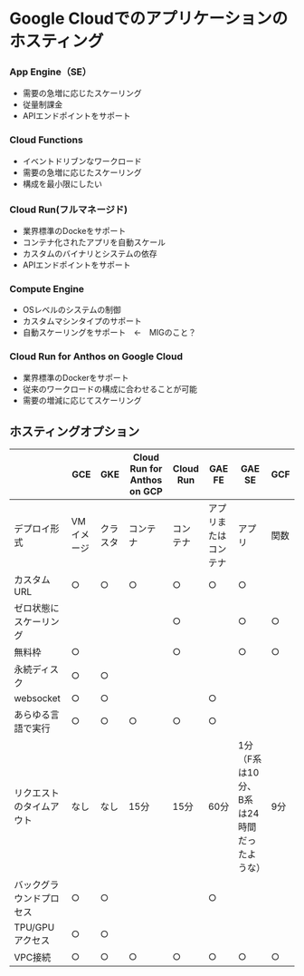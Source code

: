 # Google Cloudでのアプリケーションのホスティング

### App Engine（SE）
- 需要の急増に応じたスケーリング
- 従量制課金
- APIエンドポイントをサポート

### Cloud Functions
- イベントドリブンなワークロード
- 需要の急増に応じたスケーリング
- 構成を最小限にしたい

### Cloud Run(フルマネージド)
- 業界標準のDockeをサポート
- コンテナ化されたアプリを自動スケール
- カスタムのバイナリとシステムの依存
- APIエンドポイントをサポート

### Compute Engine
- OSレベルのシステムの制御
- カスタムマシンタイプのサポート
- 自動スケーリングをサポート　←　MIGのこと？

### Cloud Run for Anthos on Google Cloud
- 業界標準のDockerをサポート
- 従来のワークロードの構成に合わせることが可能
- 需要の増減に応じてスケーリング

## ホスティングオプション
||GCE|GKE|Cloud Run for Anthos on GCP|Cloud Run|GAE FE|GAE SE|GCF|
| ---- | ---- | ---- | ---- | ---- | ---- | ---- | ---- |
| デプロイ形式 | VMイメージ | クラスタ | コンテナ | コンテナ | アプリまたはコンテナ | アプリ | 関数 |
| カスタムURL | ○ | ○ | ○ | ○ | ○ | ○ |  |
| ゼロ状態にスケーリング |  |  |  | ○ |  | ○ | ○ |
| 無料枠 | ○ |  |  | ○ |  | ○ | ○ |
| 永続ディスク | ○ | ○ |  |  |  |  |  |
| websocket | ○ | ○ |  |  | ○ |  |  |
| あらゆる言語で実行 | ○ | ○ | ○ | ○ | ○ |  |  |
| リクエストのタイムアウト | なし | なし | 15分 | 15分 | 60分 | 1分（F系は10分、B系は24時間だったような） | 9分 |
| バックグラウンドプロセス | ○ | ○ |  |  | ○ |  |  |
| TPU/GPUアクセス | ○ | ○ |  |  |  |  |  |
| VPC接続 | ○ | ○ | ○ | ○ | ○ | ○ | ○ |
